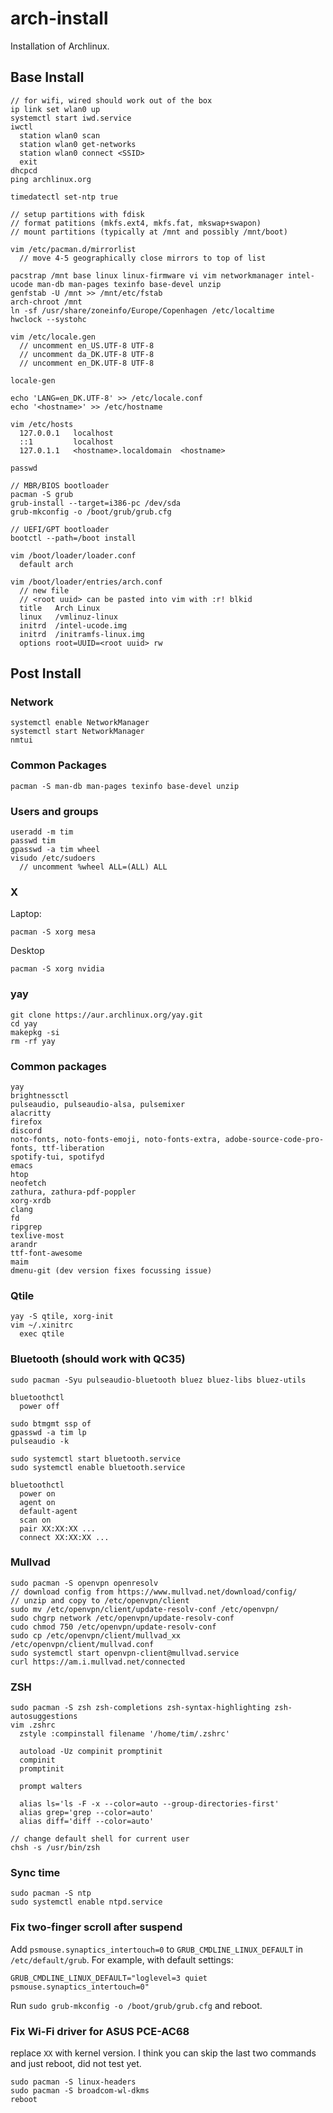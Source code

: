 # arch-install
Installation of Archlinux.

## Base Install
```
// for wifi, wired should work out of the box
ip link set wlan0 up
systemctl start iwd.service
iwctl
  station wlan0 scan
  station wlan0 get-networks
  station wlan0 connect <SSID>
  exit
dhcpcd
ping archlinux.org

timedatectl set-ntp true

// setup partitions with fdisk
// format patitions (mkfs.ext4, mkfs.fat, mkswap+swapon)
// mount partitions (typically at /mnt and possibly /mnt/boot)

vim /etc/pacman.d/mirrorlist
  // move 4-5 geographically close mirrors to top of list
	
pacstrap /mnt base linux linux-firmware vi vim networkmanager intel-ucode man-db man-pages texinfo base-devel unzip
genfstab -U /mnt >> /mnt/etc/fstab
arch-chroot /mnt
ln -sf /usr/share/zoneinfo/Europe/Copenhagen /etc/localtime
hwclock --systohc

vim /etc/locale.gen
  // uncomment en_US.UTF-8 UTF-8
  // uncomment da_DK.UTF-8 UTF-8
  // uncomment en_DK.UTF-8 UTF-8
	
locale-gen

echo 'LANG=en_DK.UTF-8' >> /etc/locale.conf
echo '<hostname>' >> /etc/hostname	
	
vim /etc/hosts
  127.0.0.1   localhost
  ::1         localhost
  127.0.1.1   <hostname>.localdomain  <hostname>
	
passwd

// MBR/BIOS bootloader
pacman -S grub
grub-install --target=i386-pc /dev/sda
grub-mkconfig -o /boot/grub/grub.cfg

// UEFI/GPT bootloader
bootctl --path=/boot install

vim /boot/loader/loader.conf
  default arch
  
vim /boot/loader/entries/arch.conf
  // new file
  // <root uuid> can be pasted into vim with :r! blkid
  title   Arch Linux
  linux   /vmlinuz-linux
  initrd  /intel-ucode.img
  initrd  /initramfs-linux.img
  options root=UUID=<root uuid> rw
```

## Post Install

### Network
```
systemctl enable NetworkManager
systemctl start NetworkManager
nmtui
```

### Common Packages
```
pacman -S man-db man-pages texinfo base-devel unzip
```


### Users and groups
```
useradd -m tim
passwd tim
gpasswd -a tim wheel
visudo /etc/sudoers
  // uncomment %wheel ALL=(ALL) ALL
```
	
### X
Laptop:
```
pacman -S xorg mesa
```

Desktop
```
pacman -S xorg nvidia
```
### yay
```
git clone https://aur.archlinux.org/yay.git
cd yay
makepkg -si
rm -rf yay
```

### Common packages
```
yay
brightnessctl
pulseaudio, pulseaudio-alsa, pulsemixer
alacritty
firefox
discord
noto-fonts, noto-fonts-emoji, noto-fonts-extra, adobe-source-code-pro-fonts, ttf-liberation
spotify-tui, spotifyd
emacs
htop
neofetch
zathura, zathura-pdf-poppler
xorg-xrdb
clang
fd
ripgrep
texlive-most
arandr
ttf-font-awesome
maim
dmenu-git (dev version fixes focussing issue)
```

### Qtile
```
yay -S qtile, xorg-init
vim ~/.xinitrc
  exec qtile
```

### Bluetooth (should work with QC35)
```
sudo pacman -Syu pulseaudio-bluetooth bluez bluez-libs bluez-utils

bluetoothctl
  power off
 
sudo btmgmt ssp of
gpasswd -a tim lp
pulseaudio -k

sudo systemctl start bluetooth.service
sudo systemctl enable bluetooth.service

bluetoothctl
  power on
  agent on
  default-agent
  scan on
  pair XX:XX:XX ...
  connect XX:XX:XX ...
```

### Mullvad
```
sudo pacman -S openvpn openresolv
// download config from https://www.mullvad.net/download/config/
// unzip and copy to /etc/openvpn/client
sudo mv /etc/openvpn/client/update-resolv-conf /etc/openvpn/
sudo chgrp network /etc/openvpn/update-resolv-conf
cudo chmod 750 /etc/openvpn/update-resolv-conf
sudo cp /etc/openvpn/client/mullvad_xx /etc/openvpn/client/mullvad.conf
sudo systemctl start openvpn-client@mullvad.service
curl https://am.i.mullvad.net/connected
```

### ZSH
```
sudo pacman -S zsh zsh-completions zsh-syntax-highlighting zsh-autosuggestions
vim .zshrc
  zstyle :compinstall filename '/home/tim/.zshrc'

  autoload -Uz compinit promptinit
  compinit
  promptinit
  
  prompt walters

  alias ls='ls -F -x --color=auto --group-directories-first'
  alias grep='grep --color=auto'
  alias diff='diff --color=auto'

// change default shell for current user
chsh -s /usr/bin/zsh
```

### Sync time
```
sudo pacman -S ntp
sudo systemctl enable ntpd.service
```

### Fix two-finger scroll after suspend

Add `psmouse.synaptics_intertouch=0` to `GRUB_CMDLINE_LINUX_DEFAULT` in `/etc/default/grub`. For example, with default settings:

```
GRUB_CMDLINE_LINUX_DEFAULT="loglevel=3 quiet psmouse.synaptics_intertouch=0"
```

Run `sudo grub-mkconfig -o /boot/grub/grub.cfg` and reboot.

### Fix Wi-Fi driver for ASUS PCE-AC68

replace `XX` with kernel version. I think you can skip the last two commands and just reboot, did not test yet.

```
sudo pacman -S linux-headers
sudo pacman -S broadcom-wl-dkms
reboot
```
